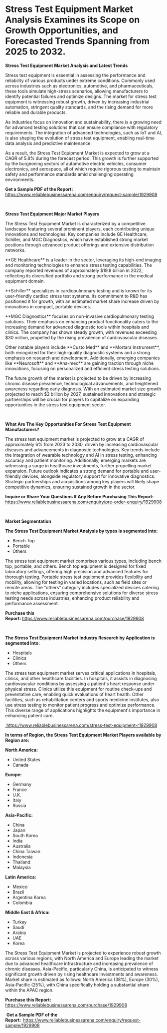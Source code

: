 <p><h1>Stress Test Equipment Market Analysis Examines its Scope on Growth Opportunities, and Forecasted Trends Spanning from 2025 to 2032.</h1></p><p><strong>Stress Test Equipment Market Analysis and Latest Trends</strong></p>
<p><p>Stress test equipment is essential in assessing the performance and reliability of various products under extreme conditions. Commonly used across industries such as electronics, automotive, and pharmaceuticals, these tools simulate high-stress scenarios, allowing manufacturers to identify potential failures and optimize designs. The market for stress test equipment is witnessing robust growth, driven by increasing industrial automation, stringent quality standards, and the rising demand for more reliable and durable products.</p><p>As industries focus on innovation and sustainability, there is a growing need for advanced testing solutions that can ensure compliance with regulatory requirements. The integration of advanced technologies, such as IoT and AI, is also shaping the evolution of stress test equipment, enabling real-time data analysis and predictive maintenance.</p><p>As a result, the Stress Test Equipment Market is expected to grow at a CAGR of 5.8% during the forecast period. This growth is further supported by the burgeoning sectors of automotive electric vehicles, consumer electronics, and aerospace, all of which require rigorous testing to maintain safety and performance standards amid challenging operating environments.</p></p>
<p><strong>Get a Sample PDF of the Report:&nbsp;</strong> <a href="https://www.reliablebusinessarena.com/enquiry/request-sample/1929908?utm_campaign=3021&utm_medium=2&utm_source=Github&utm_content=ia&utm_term=13042025&utm_id=stress-test-equipment">https://www.reliablebusinessarena.com/enquiry/request-sample/1929908</a></p>
<p>&nbsp;</p>
<p><strong>Stress Test Equipment Major Market Players</strong></p>
<p><p>The Stress Test Equipment Market is characterized by a competitive landscape featuring several prominent players, each contributing unique innovations and technologies. Key companies include GE Healthcare, Schiller, and MGC Diagnostics, which have established strong market positions through advanced product offerings and extensive distribution networks.</p><p>**GE Healthcare** is a leader in the sector, leveraging its high-end imaging and monitoring technologies to enhance stress testing capabilities. The company reported revenues of approximately $19.8 billion in 2022, reflecting its diversified portfolio and strong performance in the medical equipment domain.</p><p>**Schiller** specializes in cardiopulmonary testing and is known for its user-friendly cardiac stress test systems. Its commitment to R&D has positioned it for growth, with an estimated market share increase driven by innovations in compact, portable devices.</p><p>**MGC Diagnostics** focuses on non-invasive cardiopulmonary testing solutions. Their emphasis on enhancing product functionality caters to the increasing demand for advanced diagnostic tools within hospitals and clinics. The company has shown steady growth, with revenues exceeding $30 million, propelled by the rising prevalence of cardiovascular diseases.</p><p>Other notable players include **Custo Med** and **Mortara Instrument**, both recognized for their high-quality diagnostic systems and a strong emphasis on research and development. Additionally, emerging companies like **Neurosoft** and **Ana-med** are gaining traction through niche innovations, focusing on personalized and efficient stress testing solutions.</p><p>The future growth of the market is projected to be driven by increasing chronic disease prevalence, technological advancements, and heightened awareness regarding early diagnosis. With an estimated market size growth projected to reach $2 billion by 2027, sustained innovations and strategic partnerships will be crucial for players to capitalize on expanding opportunities in the stress test equipment sector.</p></p>
<p>&nbsp;</p>
<p><strong>What Are The Key Opportunities For Stress Test Equipment Manufacturers?</strong></p>
<p><p>The stress test equipment market is projected to grow at a CAGR of approximately 6% from 2023 to 2030, driven by increasing cardiovascular diseases and advancements in diagnostic technologies. Key trends include the integration of wearable technology and AI in stress testing, enhancing accuracy and patient monitoring. Additionally, emerging markets are witnessing a surge in healthcare investments, further propelling market expansion. Future outlook indicates a strong demand for portable and user-friendly devices, alongside regulatory support for innovative diagnostics. Strategic partnerships and acquisitions among key players will likely shape competitive dynamics, ensuring sustained growth in the sector.</p></p>
<p><strong>Inquire or Share Your Questions If Any Before Purchasing This Report:</strong> <a href="https://www.reliablebusinessarena.com/enquiry/pre-order-enquiry/1929908?utm_campaign=3021&utm_medium=2&utm_source=Github&utm_content=ia&utm_term=13042025&utm_id=stress-test-equipment">https://www.reliablebusinessarena.com/enquiry/pre-order-enquiry/1929908</a></p>
<p>&nbsp;</p>
<p><strong>Market Segmentation</strong></p>
<p><strong>The Stress Test Equipment Market Analysis by types is segmented into:</strong></p>
<p><ul><li>Bench Top</li><li>Portable</li><li>Others</li></ul></p>
<p><p>The stress test equipment market comprises various types, including bench top, portable, and others. Bench top equipment is designed for fixed laboratory settings, offering high precision and advanced features for thorough testing. Portable stress test equipment provides flexibility and mobility, allowing for testing in varied locations, such as field sites or remote areas. The "others" category includes specialized devices catering to niche applications, ensuring comprehensive solutions for diverse stress testing needs across industries, enhancing product reliability and performance assessment.</p></p>
<p><strong>Purchase this Report:&nbsp;</strong><a href="https://www.reliablebusinessarena.com/purchase/1929908?utm_campaign=3021&utm_medium=2&utm_source=Github&utm_content=ia&utm_term=13042025&utm_id=stress-test-equipment">https://www.reliablebusinessarena.com/purchase/1929908</a></p>
<p>&nbsp;</p>
<p><strong>The Stress Test Equipment Market Industry Research by Application is segmented into:</strong></p>
<p><ul><li>Hospitals</li><li>Clinics</li><li>Others</li></ul></p>
<p><p>The stress test equipment market serves critical applications in hospitals, clinics, and other healthcare facilities. In hospitals, it assists in diagnosing cardiovascular conditions by assessing a patient's heart response under physical stress. Clinics utilize this equipment for routine check-ups and preventative care, enabling quick evaluations of heart health. Other facilities, such as rehabilitation centers and sports medicine institutes, also use stress testing to monitor patient progress and optimize performance. This diverse range of applications highlights the equipment's importance in enhancing patient care.</p></p>
<p><a href="https://www.reliablebusinessarena.com/stress-test-equipment-r1929908?utm_campaign=3021&utm_medium=2&utm_source=Github&utm_content=ia&utm_term=13042025&utm_id=stress-test-equipment">&nbsp;https://www.reliablebusinessarena.com/stress-test-equipment-r1929908</a></p>
<p><strong>In terms of Region, the Stress Test Equipment Market Players available by Region are:</strong></p>
<p>
    <p> <strong> North America: </strong>
        <ul>
            <li>United States</li>
            <li>Canada</li>
        </ul>
        </p> 
    <p> <strong> Europe: </strong>
        <ul>
            <li>Germany</li>
            <li>France</li>
            <li>U.K.</li>
            <li>Italy</li>
            <li>Russia</li>
        </ul>
        </p> 
    <p> <strong> Asia-Pacific: </strong>
        <ul>
            <li>China</li>
            <li>Japan</li>
            <li>South Korea</li>
            <li>India</li>
            <li>Australia</li>
            <li>China Taiwan</li>
            <li>Indonesia</li>
            <li>Thailand</li>
            <li>Malaysia</li>
        </ul>
        </p> 
    <p> <strong> Latin America: </strong>
        <ul>
            <li>Mexico</li>
            <li>Brazil</li>
            <li>Argentina Korea</li>
            <li>Colombia</li>
        </ul>
        </p> 
    <p> <strong> Middle East & Africa: </strong>
        <ul>
            <li>Turkey</li>
            <li>Saudi</li>
            <li>Arabia</li>
            <li>UAE</li>
            <li>Korea</li>
        </ul>
    </p>
    </p>
<p><p>The Stress Test Equipment Market is projected to experience robust growth across various regions, with North America and Europe leading the market due to advanced healthcare infrastructure and increasing prevalence of chronic diseases. Asia-Pacific, particularly China, is anticipated to witness significant growth driven by rising healthcare investments and awareness. Market share is estimated as follows: North America (38%), Europe (30%), Asia-Pacific (25%), with China specifically holding a substantial share within the APAC region.</p></p>
<p><strong>Purchase this Report: </strong><a href="https://www.reliablebusinessarena.com/purchase/1929908?utm_campaign=3021&utm_medium=2&utm_source=Github&utm_content=ia&utm_term=13042025&utm_id=stress-test-equipment">https://www.reliablebusinessarena.com/purchase/1929908</a></p>
<p>&nbsp;<strong>Get a Sample PDF of the Report:&nbsp;&nbsp;</strong><a href="https://www.reliablebusinessarena.com/enquiry/request-sample/1929908?utm_campaign=3021&utm_medium=2&utm_source=Github&utm_content=ia&utm_term=13042025&utm_id=stress-test-equipment">https://www.reliablebusinessarena.com/enquiry/request-sample/1929908</a></p>
<p><strong></strong></p>
<p><p></p><p></p><p></p></p>